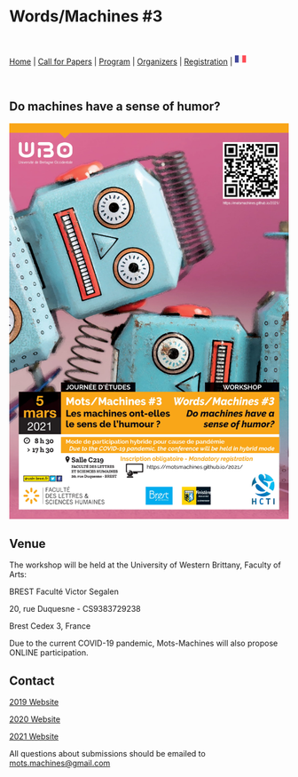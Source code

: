 # Words/Machines #3

<br>

[Home](https://motsmachines.github.io/2021/en) | [Call for Papers](https://motsmachines.github.io/2021/en/cfp) | [Program](https://motsmachines.github.io/2021/en/program) | [Organizers](https://motsmachines.github.io/2021/en/orga) | [Registration](https://motsmachines.github.io/2021/en/registration) | [<img src="FR.png" width="20">](https://motsmachines.github.io/2021/fr)

<br> 

## Do machines have a sense of humor?

![Mots/Machines #3](Affiche-1.jpg)

## Venue
The workshop will be held at the University of Western Brittany, Faculty of Arts:

BREST Faculté Victor Segalen

20, rue Duquesne - CS9383729238

Brest Cedex 3, France

Due to the current COVID-19 pandemic, Mots-Machines will also propose ONLINE participation.

## Contact

[2019 Website](https://motsmachines.github.io/2019)

[2020 Website](https://motsmachines.github.io/2020)

[2021 Website](https://motsmachines.github.io/2021)

All questions about submissions should be emailed to [mots.machines@gmail.com](mailto:mots.machines@gmail.com)
